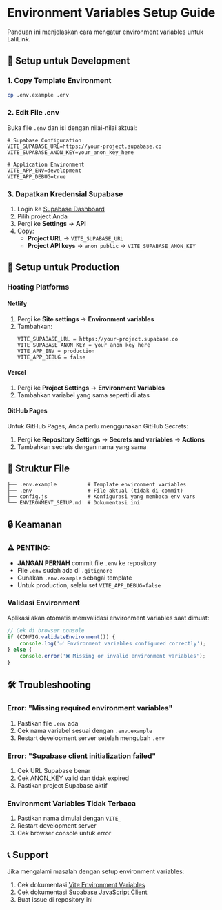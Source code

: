 # Environment Variables Setup Guide

Panduan ini menjelaskan cara mengatur environment variables untuk LaliLink.

## 🔧 Setup untuk Development

### 1. Copy Template Environment
```bash
cp .env.example .env
```

### 2. Edit File .env
Buka file `.env` dan isi dengan nilai-nilai aktual:

```env
# Supabase Configuration
VITE_SUPABASE_URL=https://your-project.supabase.co
VITE_SUPABASE_ANON_KEY=your_anon_key_here

# Application Environment
VITE_APP_ENV=development
VITE_APP_DEBUG=true
```

### 3. Dapatkan Kredensial Supabase
1. Login ke [Supabase Dashboard](https://supabase.com/dashboard)
2. Pilih project Anda
3. Pergi ke **Settings** → **API**
4. Copy:
   - **Project URL** → `VITE_SUPABASE_URL`
   - **Project API keys** → `anon public` → `VITE_SUPABASE_ANON_KEY`

## 🚀 Setup untuk Production

### Hosting Platforms

#### Netlify
1. Pergi ke **Site settings** → **Environment variables**
2. Tambahkan:
   ```
   VITE_SUPABASE_URL = https://your-project.supabase.co
   VITE_SUPABASE_ANON_KEY = your_anon_key_here
   VITE_APP_ENV = production
   VITE_APP_DEBUG = false
   ```

#### Vercel
1. Pergi ke **Project Settings** → **Environment Variables**
2. Tambahkan variabel yang sama seperti di atas

#### GitHub Pages
Untuk GitHub Pages, Anda perlu menggunakan GitHub Secrets:
1. Pergi ke **Repository Settings** → **Secrets and variables** → **Actions**
2. Tambahkan secrets dengan nama yang sama

## 📁 Struktur File

```
├── .env.example          # Template environment variables
├── .env                  # File aktual (tidak di-commit)
├── config.js             # Konfigurasi yang membaca env vars
└── ENVIRONMENT_SETUP.md  # Dokumentasi ini
```

## 🔒 Keamanan

### ⚠️ PENTING:
- **JANGAN PERNAH** commit file `.env` ke repository
- File `.env` sudah ada di `.gitignore`
- Gunakan `.env.example` sebagai template
- Untuk production, selalu set `VITE_APP_DEBUG=false`

### Validasi Environment
Aplikasi akan otomatis memvalidasi environment variables saat dimuat:

```javascript
// Cek di browser console
if (CONFIG.validateEnvironment()) {
    console.log('✅ Environment variables configured correctly');
} else {
    console.error('❌ Missing or invalid environment variables');
}
```

## 🛠️ Troubleshooting

### Error: "Missing required environment variables"
1. Pastikan file `.env` ada
2. Cek nama variabel sesuai dengan `.env.example`
3. Restart development server setelah mengubah `.env`

### Error: "Supabase client initialization failed"
1. Cek URL Supabase benar
2. Cek ANON_KEY valid dan tidak expired
3. Pastikan project Supabase aktif

### Environment Variables Tidak Terbaca
1. Pastikan nama dimulai dengan `VITE_`
2. Restart development server
3. Cek browser console untuk error

## 📞 Support

Jika mengalami masalah dengan setup environment variables:
1. Cek dokumentasi [Vite Environment Variables](https://vitejs.dev/guide/env-and-mode.html)
2. Cek dokumentasi [Supabase JavaScript Client](https://supabase.com/docs/reference/javascript/initializing)
3. Buat issue di repository ini
